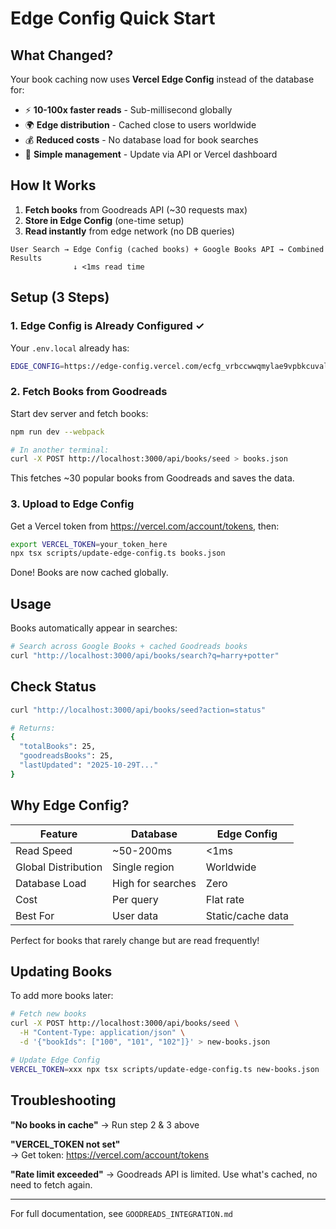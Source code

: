 # Edge Config Quick Start

## What Changed?

Your book caching now uses **Vercel Edge Config** instead of the database for:
- ⚡ **10-100x faster reads** - Sub-millisecond globally
- 🌍 **Edge distribution** - Cached close to users worldwide  
- 💰 **Reduced costs** - No database load for book searches
- 🔄 **Simple management** - Update via API or Vercel dashboard

## How It Works

1. **Fetch books** from Goodreads API (~30 requests max)
2. **Store in Edge Config** (one-time setup)
3. **Read instantly** from edge network (no DB queries)

```
User Search → Edge Config (cached books) + Google Books API → Combined Results
              ↓ <1ms read time
```

## Setup (3 Steps)

### 1. Edge Config is Already Configured ✓

Your `.env.local` already has:
```bash
EDGE_CONFIG=https://edge-config.vercel.com/ecfg_vrbccwwqmylae9vpbkcuvaldrmmg?token=...
```

### 2. Fetch Books from Goodreads

Start dev server and fetch books:

```bash
npm run dev --webpack

# In another terminal:
curl -X POST http://localhost:3000/api/books/seed > books.json
```

This fetches ~30 popular books from Goodreads and saves the data.

### 3. Upload to Edge Config

Get a Vercel token from https://vercel.com/account/tokens, then:

```bash
export VERCEL_TOKEN=your_token_here
npx tsx scripts/update-edge-config.ts books.json
```

Done! Books are now cached globally.

## Usage

Books automatically appear in searches:

```bash
# Search across Google Books + cached Goodreads books
curl "http://localhost:3000/api/books/search?q=harry+potter"
```

## Check Status

```bash
curl "http://localhost:3000/api/books/seed?action=status"

# Returns:
{
  "totalBooks": 25,
  "goodreadsBooks": 25,
  "lastUpdated": "2025-10-29T..."
}
```

## Why Edge Config?

| Feature | Database | Edge Config |
|---------|----------|-------------|
| Read Speed | ~50-200ms | <1ms |
| Global Distribution | Single region | Worldwide |
| Database Load | High for searches | Zero |
| Cost | Per query | Flat rate |
| Best For | User data | Static/cache data |

Perfect for books that rarely change but are read frequently!

## Updating Books

To add more books later:

```bash
# Fetch new books
curl -X POST http://localhost:3000/api/books/seed \
  -H "Content-Type: application/json" \
  -d '{"bookIds": ["100", "101", "102"]}' > new-books.json

# Update Edge Config
VERCEL_TOKEN=xxx npx tsx scripts/update-edge-config.ts new-books.json
```

## Troubleshooting

**"No books in cache"**
→ Run step 2 & 3 above

**"VERCEL_TOKEN not set"**  
→ Get token: https://vercel.com/account/tokens

**"Rate limit exceeded"**
→ Goodreads API is limited. Use what's cached, no need to fetch again.

---

For full documentation, see `GOODREADS_INTEGRATION.md`
